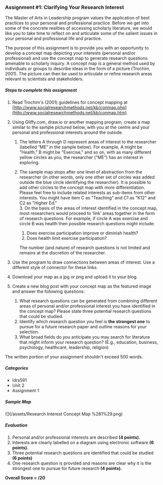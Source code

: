 ### Assignment \#1: Clarifying Your Research Interest

The Master of Arts in Leadership program values the application of best practices to your personal and professional practice.  Before we get into some of the concrete realities of accessing scholarly literature, we would like you to take time to reflect on and articulate some of the salient issues in your personal and professional life and practice.

The purpose of this assignment is to provide you with an opportunity to develop a concept map depicting your interests \(personal and/or professional\) and use the concept map to generate research questions amenable to scholarly inquiry. A concept map is a general method used by individuals or groups to describe ideas in the form of a picture \(Trochim, 2001\). The picture can then be used to articulate or refine research areas relevant to scientists and stakeholders.

##### Steps to complete this assignment

1. Read Trochim's \(2001\) guidelines for concept mapping at [http://www.socialresearchmethods.net/kb/conmap.php](http://www.socialresearchmethods.net/kb/conmap.htm).
2. Using Gliffy.com, draw.io or another mapping program, create a map similar to the sample pictured below, with you at the centre and your personal and professional interests around the outside.

   1. The letters A through D represent areas of interest to the researcher \(labelled “ME” in the sample below\). For example, A might be "Health," B might be "Exercise," and so on, with as many different yellow circles as you, the researcher \("ME"\) has an interest in exploring.

   2. The sample map stops after one level of abstraction from the researcher \(in other words, only one other set of circles was added outside the blue circle identifying the researcher\). It is possible to add other circles to the concept map with more differentiation. Please feel free to include related interests as sub-items from other interests. You might have item C as "Teaching" and C1 as "K12" and C2 as  "Higher Ed."  
      3. On the basis of the areas of interest identified in the concept map, most researchers would proceed to ‘link’ areas together in the form of research questions. For example, if circle A was exercise and circle B was health then possible research questions might include:  
         1. Does exercise participation improve or diminish health?  
         2. Does health limit exercise participation?

      The number \(and nature\) of research questions is not limited and remains at the discretion of the researcher.

3. Use the program to draw connections between areas of interest. Use a different style of connector for these links.

4. Download your map as a jpg or png and upload it to your blog.

5. Create a new blog post with your concept map as the featured image and answer the following questions:  
   1. What research questions can be generated from combining different areas of personal and/or professional interest you have identified in the concept map? Please state three potential research questions that could be studied.  
   2. Identify which research question you feel is **the strongest one** to pursue for a future research paper and outline reasons for your selection.  
   3. What broad fields do you anticipate you may search for literature that might inform your research question? \(E.g., education, business, psychology, healthcare, leadership, religion\)

The written portion of your assignment shouldn't exceed 500 words.

##### Categories

* ldrs591
* Unit 2
* Assignment 1

##### Sample Map

![](/assets/Research Interest Concept Map %281%29.png)

##### Evaluation

1. Personal and/or professional interests are described **\(4 points\).**
2. Interests are clearly labelled on a diagram using electronic software **\(6 points\).**
3. Three potential research questions are identified that could be studied **\(6 points\)**
4. One research question is provided and reasons are clear why it is the strongest one to pursue for future research **\(4 points\).**

**Overall Score = /20**

